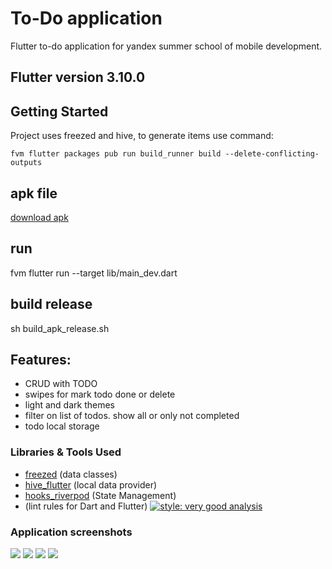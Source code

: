 # To-Do application

Flutter to-do application for yandex summer school of mobile development.

## Flutter version 3.10.0

## Getting Started

Project uses freezed and hive, to generate items use command: 
```
fvm flutter packages pub run build_runner build --delete-conflicting-outputs
```

## apk file
[download apk](https://drive.google.com/file/d/1ijm9Km8hxDz6eBlHV_Yg5Udf7hGnhUpw/view?usp=sharing)

## run

fvm flutter run --target lib/main_dev.dart

## build release

sh build_apk_release.sh

## Features:
* CRUD with TODO
* swipes for mark todo done or delete
* light and dark themes
* filter on list of todos. show all or only not completed
* todo local storage

### Libraries & Tools Used

* [freezed](https://pub.dev/packages/freezed) (data classes)
* [hive_flutter](https://pub.dev/packages/hive_flutter) (local data provider)
* [hooks_riverpod](https://pub.dev/packages/hooks_riverpod) (State Management)
* (lint rules for Dart and Flutter) [![style: very good analysis](https://img.shields.io/badge/style-very_good_analysis-B22C89.svg)](https://pub.dev/packages/very_good_analysis)


### Application screenshots
<img src="https://i2.paste.pics/07a913d3108303c31c3996287c22cf91.png"/>
<img src="https://i2.paste.pics/187c25ade8d68db1824cb9e46c055b00.png"/>
<img src="https://i2.paste.pics/cd716bbc3f4e11744d96baf2e1b25706.png"/>
<img src="https://i2.paste.pics/fdef021bc27edc05d6ce26c19c4a3f53.png"/>